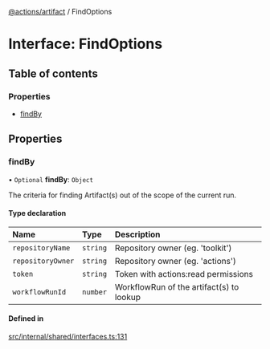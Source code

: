 [@actions/artifact](../README.md) / FindOptions

# Interface: FindOptions

## Table of contents

### Properties

- [findBy](FindOptions.md#findby)

## Properties

### findBy

• `Optional` **findBy**: `Object`

The criteria for finding Artifact(s) out of the scope of the current run.

#### Type declaration

| Name | Type | Description |
| :------ | :------ | :------ |
| `repositoryName` | `string` | Repository owner (eg. 'toolkit') |
| `repositoryOwner` | `string` | Repository owner (eg. 'actions') |
| `token` | `string` | Token with actions:read permissions |
| `workflowRunId` | `number` | WorkflowRun of the artifact(s) to lookup |

#### Defined in

[src/internal/shared/interfaces.ts:131](https://github.com/actions/toolkit/blob/daf23ba/packages/artifact/src/internal/shared/interfaces.ts#L131)
